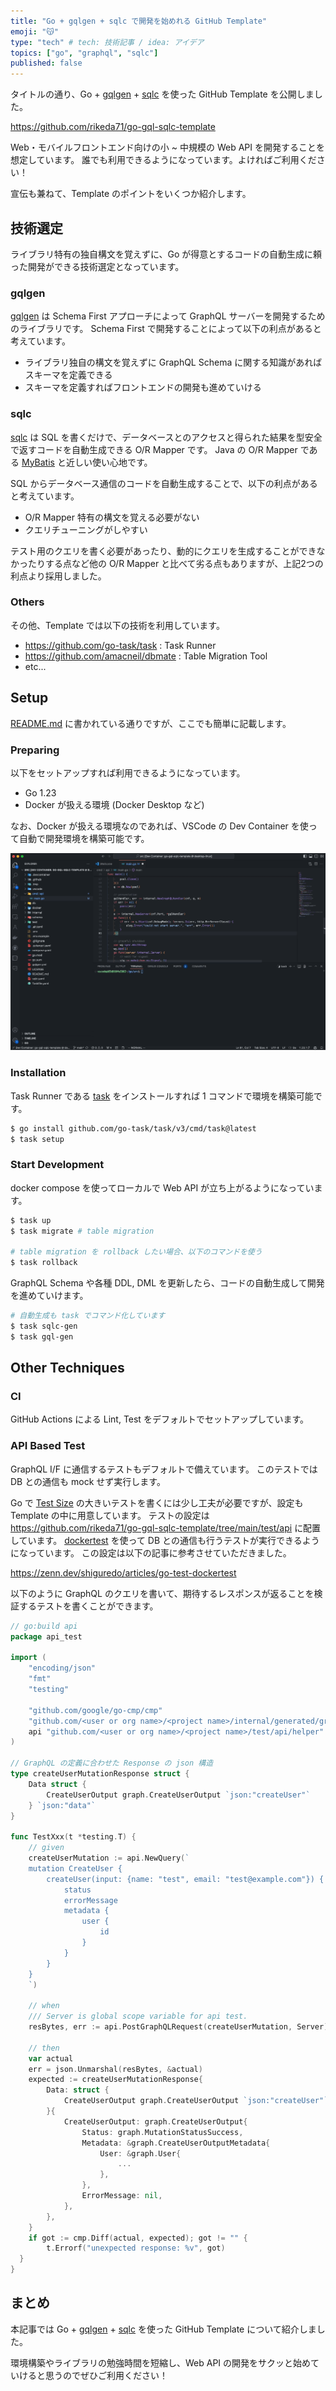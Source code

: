 ```yaml
---
title: "Go + gqlgen + sqlc で開発を始めれる GitHub Template"
emoji: "😽"
type: "tech" # tech: 技術記事 / idea: アイデア
topics: ["go", "graphql", "sqlc"]
published: false
---
```


タイトルの通り、Go + [gqlgen](https://github.com/99designs/gqlgen) + [sqlc](https://github.com/sqlc-dev/sqlc) を使った GitHub Template を公開しました。

https://github.com/rikeda71/go-gql-sqlc-template

Web・モバイルフロントエンド向けの小 ~ 中規模の Web API を開発することを想定しています。
誰でも利用できるようになっています。よければご利用ください！

宣伝も兼ねて、Template のポイントをいくつか紹介します。

## 技術選定

ライブラリ特有の独自構文を覚えずに、Go が得意とするコードの自動生成に頼った開発ができる技術選定となっています。

### gqlgen

[gqlgen](https://github.com/99designs/gqlgen) は Schema First アプローチによって GraphQL サーバーを開発するためのライブラリです。
Schema First で開発することによって以下の利点があると考えています。
- ライブラリ独自の構文を覚えずに GraphQL Schema に関する知識があればスキーマを定義できる
- スキーマを定義すればフロントエンドの開発も進めていける

### sqlc

[sqlc](https://github.com/sqlc-dev/sqlc) は SQL を書くだけで、データベースとのアクセスと得られた結果を型安全で返すコードを自動生成できる O/R Mapper です。
Java の O/R Mapper である [MyBatis](https://mybatis.org/mybatis-3/) と近しい使い心地です。

SQL からデータベース通信のコードを自動生成することで、以下の利点があると考えています。
- O/R Mapper 特有の構文を覚える必要がない
- クエリチューニングがしやすい

テスト用のクエリを書く必要があったり、動的にクエリを生成することができなかったりする点など他の O/R Mapper と比べて劣る点もありますが、上記2つの利点より採用しました。

### Others

その他、Template では以下の技術を利用しています。

- https://github.com/go-task/task : Task Runner
- https://github.com/amacneil/dbmate : Table Migration Tool
- etc...

## Setup

[README.md](https://github.com/rikeda71/go-gql-sqlc-template/blob/main/README.md) に書かれている通りですが、ここでも簡単に記載します。

### Preparing

以下をセットアップすれば利用できるようになっています。

- Go 1.23
- Docker が扱える環境 (Docker Desktop など)

なお、Docker が扱える環境なのであれば、VSCode の Dev Container を使って自動で開発環境を構築可能です。

![Dev Container での動作イメージ](/images/go_template/1.gif)

### Installation

Task Runner である [task](https://github.com/go-task/task) をインストールすれば 1 コマンドで環境を構築可能です。

```bash
$ go install github.com/go-task/task/v3/cmd/task@latest
$ task setup
```

### Start Development

docker compose を使ってローカルで Web API が立ち上がるようになっています。

```bash
$ task up
$ task migrate # table migration

# table migration を rollback したい場合、以下のコマンドを使う
$ task rollback
```

GraphQL Schema や各種 DDL, DML を更新したら、コードの自動生成して開発を進めていけます。

```bash
# 自動生成も task でコマンド化しています
$ task sqlc-gen
$ task gql-gen
```

## Other Techniques

### CI

GitHub Actions による Lint, Test をデフォルトでセットアップしています。

### API Based Test

GraphQL I/F に通信するテストもデフォルトで備えています。
このテストでは DB との通信も mock せず実行します。

Go で [Test Size](https://testing.googleblog.com/2010/12/test-sizes.html) の大きいテストを書くには少し工夫が必要ですが、設定も Template の中に用意しています。
テストの設定は https://github.com/rikeda71/go-gql-sqlc-template/tree/main/test/api に配置しています。
[dockertest](https://github.com/ory/dockertest) を使って DB との通信も行うテストが実行できるようになっています。
この設定は以下の記事に参考させていただきました。

https://zenn.dev/shiguredo/articles/go-test-dockertest

以下のように GraphQL のクエリを書いて、期待するレスポンスが返ることを検証するテストを書くことができます。

```go
// go:build api
package api_test

import (
	"encoding/json"
	"fmt"
	"testing"

	"github.com/google/go-cmp/cmp"
	"github.com/<user or org name>/<project name>/internal/generated/graph"
	api "github.com/<user or org name>/<project name>/test/api/helper"
)

// GraphQL の定義に合わせた Response の json 構造
type createUserMutationResponse struct {
	Data struct {
		CreateUserOutput graph.CreateUserOutput `json:"createUser"`
	} `json:"data"`
}

func TestXxx(t *testing.T) {
	// given
	createUserMutation := api.NewQuery(`
	mutation CreateUser {
		createUser(input: {name: "test", email: "test@example.com"}) {
			status
			errorMessage
			metadata {
				user {
					id
				}
			}
		}
	}
	`)

	// when
	/// Server is global scope variable for api test.
	resBytes, err := api.PostGraphQLRequest(createUserMutation, Server)

	// then
	var actual
	err = json.Unmarshal(resBytes, &actual)
	expected := createUserMutationResponse{
		Data: struct {
			CreateUserOutput graph.CreateUserOutput `json:"createUser"`
		}{
			CreateUserOutput: graph.CreateUserOutput{
				Status: graph.MutationStatusSuccess,
				Metadata: &graph.CreateUserOutputMetadata{
					User: &graph.User{
						...
					},
				},
				ErrorMessage: nil,
			},
		},
	}
	if got := cmp.Diff(actual, expected); got != "" {
		t.Errorf("unexpected response: %v", got)
  }
}
```

## まとめ

本記事では Go + [gqlgen](https://github.com/99designs/gqlgen) + [sqlc](https://github.com/sqlc-dev/sqlc) を使った GitHub Template について紹介しました。

環境構築やライブラリの勉強時間を短縮し、Web API の開発をサクッと始めていけると思うのでぜひご利用ください！
